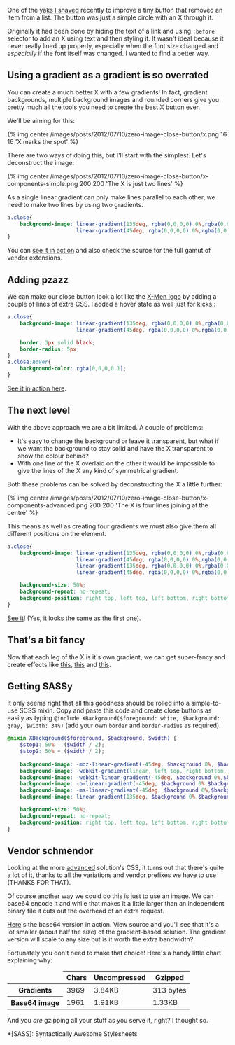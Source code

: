 One of the [yaks I shaved](http://en.wiktionary.org/wiki/yak_shaving#Noun) recently to improve a tiny button that removed an item from a list. The button was just a simple circle with an X through it.

Originally it had been done by hiding the text of a link and using `:before` selector to add an X using text and then styling it. It wasn't ideal because it never really lined up properly, especially when the font size changed and _especially_ if the font itself was changed. I wanted to find a better way.


## Using a gradient as a gradient is so overrated

You can create a much better X with a few gradients! In fact, gradient backgrounds, multiple background images and rounded corners give you pretty much all the tools you need to create the best X button ever.

We'll be aiming for this:

{% img center /images/posts/2012/07/10/zero-image-close-button/x.png 16 16 'X marks the spot' %}

There are two ways of doing this, but I'll start with the simplest. Let's deconstruct the image:

{% img center /images/posts/2012/07/10/zero-image-close-button/x-components-simple.png 200 200 'The X is just two lines' %}

As a single linear gradient can only make lines parallel to each other, we need to make two lines by using two gradients.


``` css CSS
a.close{
    background-image: linear-gradient(135deg, rgba(0,0,0,0) 0%,rgba(0,0,0,0) 41.5%,rgba(0,0,0,1) 41.5%,rgba(0,0,0,1) 58.5%,rgba(0,0,0,0) 58.5%,rgba(0,0,0,0) 100%),
                      linear-gradient(45deg, rgba(0,0,0,0) 0%,rgba(0,0,0,0) 41.5%,rgba(0,0,0,1) 41.5%,rgba(0,0,0,1) 58.5%,rgba(0,0,0,0) 58.5%,rgba(0,0,0,0) 100%);
}
```
You can [see it in action](/demos/zero-image-close-button/simple.html) and also check the source for the full gamut of vendor extensions.


## Adding pzazz

We can make our close button look a lot like the [X-Men logo](https://www.google.co.uk/search?q=x+men+logo&tbm=isch) by adding a couple of lines of extra CSS. I added a hover state as well just for kicks.:

``` css CSS
a.close{
    background-image: linear-gradient(135deg, rgba(0,0,0,0) 0%,rgba(0,0,0,0) 41.5%,rgba(0,0,0,1) 41.5%,rgba(0,0,0,1) 58.5%,rgba(0,0,0,0) 58.5%,rgba(0,0,0,0) 100%),
                      linear-gradient(45deg, rgba(0,0,0,0) 0%,rgba(0,0,0,0) 41.5%,rgba(0,0,0,1) 41.5%,rgba(0,0,0,1) 58.5%,rgba(0,0,0,0) 58.5%,rgba(0,0,0,0) 100%);

    border: 3px solid black;
    border-radius: 5px;
}
a.close:hover{
    background-color: rgba(0,0,0,0.1);
}
```
[See it in action here](/demos/zero-image-close-button/simple-with-border.html).


## The next level

With the above approach we are a bit limited. A couple of problems:

* It's easy to change the background or leave it transparent, but what if we want the background to stay solid and have the X transparent to show the colour behind?
* With one line of the X overlaid on the other it would be impossible to give the lines of the X any kind of symmetrical gradient.

Both these problems can be solved by deconstructing the X a little further:

{% img center /images/posts/2012/07/10/zero-image-close-button/x-components-advanced.png 200 200 'The X is four lines joining at the centre' %}

This means as well as creating four gradients we must also give them all different positions on the element.

``` css CSS
a.close{
    background-image: linear-gradient(135deg, rgba(0,0,0,0) 0%,rgba(0,0,0,0) 33%,rgba(0,0,0,1) 33%,rgba(0,0,0,1) 67%,rgba(0,0,0,0) 67%,rgba(0,0,0,0) 100%),
                      linear-gradient(45deg, rgba(0,0,0,0) 0%,rgba(0,0,0,0) 33%,rgba(0,0,0,1) 33%,rgba(0,0,0,1) 67%,rgba(0,0,0,0) 67%,rgba(0,0,0,0) 100%),
                      linear-gradient(135deg, rgba(0,0,0,0) 0%,rgba(0,0,0,0) 33%,rgba(0,0,0,1) 33%,rgba(0,0,0,1) 67%,rgba(0,0,0,0) 67%,rgba(0,0,0,0) 100%),
                      linear-gradient(45deg, rgba(0,0,0,0) 0%,rgba(0,0,0,0) 33%,rgba(0,0,0,1) 33%,rgba(0,0,0,1) 67%,rgba(0,0,0,0) 67%,rgba(0,0,0,0) 100%);

    background-size: 50%;
    background-repeat: no-repeat;
    background-position: right top, left top, left bottom, right bottom;
}
```

[See it](/demos/zero-image-close-button/advanced.html)! (Yes, it looks the same as the first one).


## That's a bit fancy

Now that each leg of the X is it's own gradient, we can get super-fancy and create effects like [this](/demos/zero-image-close-button/fancy1.html), [this](/demos/zero-image-close-button/fancy2.html) and [this](/demos/zero-image-close-button/fancy3.html).


## Getting SASSy

It only seems right that all this goodness should be rolled into a simple-to-use SCSS mixin. Copy and paste this code and create close buttons as easily as typing `@include XBackground($foreground: white, $background: gray, $width: 34%)` (add your own `border` and `border-radius` as required).

``` scss SCSS
@mixin XBackground($foreground, $background, $width) {
    $stop1: 50% - ($width / 2);
    $stop2: 50% + ($width / 2);
    
    background-image: -moz-linear-gradient(-45deg, $background 0%, $background $stop1, $foreground $stop1, $foreground $stop2, $background $stop2, $background 100%), -moz-linear-gradient(45deg, $background 0%, $background $stop1, $foreground $stop1, $foreground $stop2, $background $stop2, $background 100%),-moz-linear-gradient(-45deg, $background 0%, $background $stop1, $foreground $stop1, $foreground $stop2, $background $stop2, $background 100%), -moz-linear-gradient(45deg, $background 0%, $background $stop1, $foreground $stop1, $foreground $stop2, $background $stop2, $background 100%);
	background-image: -webkit-gradient(linear, left top, right bottom, color-stop(0%,$background), color-stop($stop1,$background), color-stop($stop1,$foreground), color-stop($stop2,$foreground), color-stop($stop2,$background), color-stop(100%,$background)), -webkit-gradient(linear, right top, left bottom, color-stop(0%,$background), color-stop($stop1,$background), color-stop($stop1,$foreground), color-stop($stop2,$foreground), color-stop($stop2,$background), color-stop(100%,$background)),-webkit-gradient(linear, left top, right bottom, color-stop(0%,$background), color-stop($stop1,$background), color-stop($stop1,$foreground), color-stop($stop2,$foreground), color-stop($stop2,$background), color-stop(100%,$background)), -webkit-gradient(linear, right top, left bottom, color-stop(0%,$background), color-stop($stop1,$background), color-stop($stop1,$foreground), color-stop($stop2,$foreground), color-stop($stop2,$background), color-stop(100%,$background));
	background-image: -webkit-linear-gradient(-45deg, $background 0%,$background $stop1,$foreground $stop1,$foreground $stop2,$background $stop2,$background 100%), -webkit-linear-gradient(45deg, $background 0%,$background $stop1,$foreground $stop1,$foreground $stop2,$background $stop2,$background 100%),-webkit-linear-gradient(-45deg, $background 0%,$background $stop1,$foreground $stop1,$foreground $stop2,$background $stop2,$background 100%), -webkit-linear-gradient(45deg, $background 0%,$background $stop1,$foreground $stop1,$foreground $stop2,$background $stop2,$background 100%);
	background-image: -o-linear-gradient(-45deg, $background 0%,$background $stop1,$foreground $stop1,$foreground $stop2,$background $stop2,$background 100%), -o-linear-gradient(45deg, $background 0%,$background $stop1,$foreground $stop1,$foreground $stop2,$background $stop2,$background 100%),-o-linear-gradient(-45deg, $background 0%,$background $stop1,$foreground $stop1,$foreground $stop2,$background $stop2,$background 100%), -o-linear-gradient(45deg, $background 0%,$background $stop1,$foreground $stop1,$foreground $stop2,$background $stop2,$background 100%);
	background-image: -ms-linear-gradient(-45deg, $background 0%,$background $stop1,$foreground $stop1,$foreground $stop2,$background $stop2,$background 100%), -ms-linear-gradient(45deg, $background 0%,$background $stop1,$foreground $stop1,$foreground $stop2,$background $stop2,$background 100%),-ms-linear-gradient(-45deg, $background 0%,$background $stop1,$foreground $stop1,$foreground $stop2,$background $stop2,$background 100%), -ms-linear-gradient(45deg, $background 0%,$background $stop1,$foreground $stop1,$foreground $stop2,$background $stop2,$background 100%);
	background-image: linear-gradient(135deg, $background 0%,$background $stop1,$foreground $stop1,$foreground $stop2,$background $stop2,$background 100%), linear-gradient(45deg, $background 0%,$background $stop1,$foreground $stop1,$foreground $stop2,$background $stop2,$background 100%),linear-gradient(135deg, $background 0%,$background $stop1,$foreground $stop1,$foreground $stop2,$background $stop2,$background 100%), linear-gradient(45deg, $background 0%,$background $stop1,$foreground $stop1,$foreground $stop2,$background $stop2,$background 100%);

	background-size: 50%;
	background-repeat: no-repeat;
	background-position: right top, left top, left bottom, right bottom;
}
```

## Vendor schmendor

Looking at the more [advanced](/demos/zero-image-close-button/advanced.html) solution's CSS, it turns out that there's quite a lot of it, thanks to all the variations and vendor prefixes we have to use (THANKS FOR THAT).

Of course another way we could do this is just to use an image. We can base64 encode it and while that makes it a little larger than an independent binary file it cuts out the overhead of an extra request.

[Here](/demos/zero-image-close-button/base64.html)'s the base64 version in action. View source and you'll see that it's a lot smaller (about half the size) of the gradient-based solution. The gradient version will scale to any size but is it worth the extra bandwidth?

Fortunately you don't need to make that choice! Here's a handy little chart explaining why:

<table>
	<thead>
		<tr>
			<td></td>
			<th>Chars</th>
			<th>Uncompressed</th>
			<th>Gzipped</th>
		</tr>
	</thead>
	<tbody>
		<tr>
			<th>Gradients</th>
			<td>3969</td>
			<td>3.84KB</td>
			<td>313 bytes</td>
		</tr>
		<tr>
			<th>Base64 image</th>
			<td>1961</td>
			<td>1.91KB</td>
			<td>1.33KB</td>
		</tr>
	</tbody>
</table>

And you _are_ gzipping all your stuff as you serve it, right? I thought so.

*[SASS]: Syntactically Awesome Stylesheets